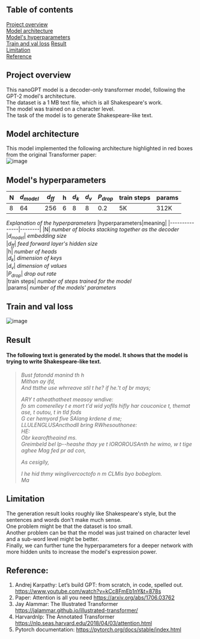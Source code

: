 ## Table of contents
[Project overview](#project-overview)  
[Model architecture](#model-architecture)  
[Model's hyperparameters](#model's-hyperparameters)  
[Train and val loss](#train-and-val-loss) 
[Result](#result)  
[Limitation](#limitation)  
[Reference](#reference)  

## Project overview
This nanoGPT model is a decoder-only transformer model, following the GPT-2 model's architecture.  
The dataset is a 1 MB text file, which is all Shakespeare's work.  
The model was trained on a character level.  
The task of the model is to generate Shakespeare-like text.

## Model architecture  
This model implemented the following architecture highlighted in red boxes from the original Transformer paper:  
![image](https://github.com/GuilinXie/nanoGPT/assets/43485626/275004ee-7a37-4fd2-830b-01937f08f461)

## Model's hyperparameters  
| N  | $`d_{model}`$ | $`d_{ff}`$ | h | $`d_k`$ | $`d_v`$ | $`P_{drop}`$ | train steps | params |  
| ------------- | ------------- | ------------- | ------------- | ------------- | ------------- | ------------- | ------------- | ------------- |  
| 8  | 64  | 256  | 6  | 8  | 8  | 0.2  | 5K  | 312K  |  

_Explanation of the hyperparameters_
|hyperparameters|meaning|
|---------------|--------|
|N| _number of blocks stacking together as the decoder_  
|$`d_{model}`$| _embedding size_  
|$`d_{ff}`$| _feed forward layer's hidden size_  
|h| _number of heads_  
|$`d_k`$| _dimension of keys_  
|$`d_v`$| _dimension of values_  
|$`P_{drop}`$| _drop out rate_  
|train steps| _number of steps trained for the model_  
|params| _number of the models' parameters_  

## Train and val loss
![image](https://github.com/GuilinXie/nanoGPT/assets/43485626/3723b08c-f7e7-4111-8ffe-0c61d6412ae0)

## Result
#### The following text is generated by the model. It shows that the model is trying to write Shakespeare-like text.
>_Bust fatondd manind th h_  
>_Mithon ay ifd,_  
>_And ttsthe use whrreave stil t he? if he.'t of br mays;_  
>  
>_ARY t atheathatheet measoy wndive:_  
>_fo sm comerelley t e mort t'd wid yoflls hifly har couconice t, themat ase, t outou, t in tld fods_  
>_G cer hemyord five SAlang krdene d me;_  
>_LLULENGLUSAncthodll bring RWhesouthonee:_  
>_HE:_  
>_Obr kearoftheaind ms._  
>_Greimbeld bel lp--heashe thay ye t IOROROUSAnth he wimo, w t tige aghee Mag fed pr ad con,_  
>  
>_As cesigily,_  
>  
>_I he hid thmy winglivercoctofo n m CLMis byo bobeglom._  
>_Ma_  

## Limitation
The generation result looks roughly like Shakespeare's style, but the sentences and words don't make much sense.  
One problem might be that the dataset is too small.    
Another problem can be that the model was just trained on character level and a sub-word level might be better.  
Finally, we can further tune the hyperparameters for a deeper network with more hidden units to increase the model's expression power.  

## Reference:
1.	Andrej Karpathy: Let’s build GPT: from scratch, in code, spelled out.  https://www.youtube.com/watch?v=kCc8FmEb1nY&t=878s
2.	Paper: Attention is all you need  https://arxiv.org/abs/1706.03762
3.	Jay Alammar: The Illustrated Transformer  https://jalammar.github.io/illustrated-transformer/
4.	Harvardnlp: The Annotated Transformer  https://nlp.seas.harvard.edu/2018/04/03/attention.html
5.	Pytorch documentation:  https://pytorch.org/docs/stable/index.html
